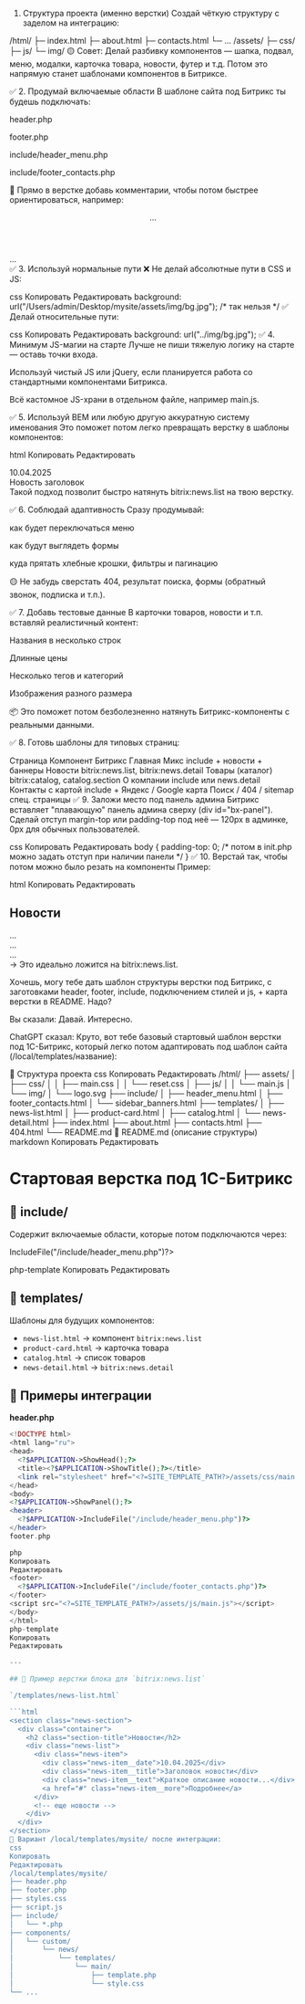 1. Структура проекта (именно верстки)
Создай чёткую структуру с заделом на интеграцию:



/html/
  ├─ index.html
  ├─ about.html
  ├─ contacts.html
  └─ ...
/assets/
  ├─ css/
  ├─ js/
  └─ img/
🟡 Совет: Делай разбивку компонентов — шапка, подвал, меню, модалки, карточка товара, новости, футер и т.д.
Потом это напрямую станет шаблонами компонентов в Битриксе.

✅ 2. Продумай включаемые области
В шаблоне сайта под Битрикс ты будешь подключать:

header.php

footer.php

include/header_menu.php

include/footer_contacts.php

🔹 Прямо в верстке добавь комментарии, чтобы потом быстрее ориентироваться, например:


<!-- #HEADER_START -->
<header>...</header>
<!-- #HEADER_END -->

<!-- #FOOTER_CONTACTS_INCLUDE -->
<div class="footer-contacts">...</div>
<!-- #FOOTER_CONTACTS_INCLUDE_END -->
✅ 3. Используй нормальные пути
❌ Не делай абсолютные пути в CSS и JS:

css
Копировать
Редактировать
background: url("/Users/admin/Desktop/mysite/assets/img/bg.jpg"); /* так нельзя */
✅ Делай относительные пути:

css
Копировать
Редактировать
background: url("../img/bg.jpg");
✅ 4. Минимум JS-магии на старте
Лучше не пиши тяжелую логику на старте — оставь точки входа.

Используй чистый JS или jQuery, если планируется работа со стандартными компонентами Битрикса.

Всё кастомное JS-храни в отдельном файле, например main.js.

✅ 5. Используй BEM или любую другую аккуратную систему именования
Это поможет потом легко превращать верстку в шаблоны компонентов:

html
Копировать
Редактировать
<div class="news-list__item">
  <div class="news-list__date">10.04.2025</div>
  <div class="news-list__title">Новость заголовок</div>
</div>
Такой подход позволит быстро натянуть bitrix:news.list на твою верстку.

✅ 6. Соблюдай адаптивность
Сразу продумывай:

как будет переключаться меню

как будут выглядеть формы

куда прятать хлебные крошки, фильтры и пагинацию

🟡 Не забудь сверстать 404, результат поиска, формы (обратный звонок, подписка и т.п.).

✅ 7. Добавь тестовые данные
В карточки товаров, новости и т.п. вставляй реалистичный контент:

Названия в несколько строк

Длинные цены

Несколько тегов и категорий

Изображения разного размера

📦 Это поможет потом безболезненно натянуть Битрикс-компоненты с реальными данными.

✅ 8. Готовь шаблоны для типовых страниц:

Страница	Компонент Битрикс
Главная	Микс include + новости + баннеры
Новости	bitrix:news.list, bitrix:news.detail
Товары (каталог)	bitrix:catalog, catalog.section
О компании	include или news.detail
Контакты с картой	include + Яндекс / Google карта
Поиск / 404 / sitemap	спец. страницы
✅ 9. Заложи место под панель админа
Битрикс вставляет "плавающую" панель админа сверху (div id="bx-panel").
Сделай отступ margin-top или padding-top под неё — 120px в админке, 0px для обычных пользователей.

css
Копировать
Редактировать
body {
  padding-top: 0; /* потом в init.php можно задать отступ при наличии панели */
}
✅ 10. Верстай так, чтобы потом можно было резать на компоненты
Пример:

html
Копировать
Редактировать
<section class="news-section">
  <h2 class="section-title">Новости</h2>
  <div class="news-list">
    <div class="news-item">...</div>
    <div class="news-item">...</div>
    <div class="news-item">...</div>
  </div>
</section>
→ Это идеально ложится на bitrix:news.list.

Хочешь, могу тебе дать шаблон структуры верстки под Битрикс, с заготовками header, footer, include, подключением стилей и js, + карта верстки в README. Надо?







Вы сказали:
Давай. Интересно.


ChatGPT сказал:
Круто, вот тебе базовый стартовый шаблон верстки под 1С-Битрикс, который легко потом адаптировать под шаблон сайта (/local/templates/название):

📁 Структура проекта
css
Копировать
Редактировать
/html/
├── assets/
│   ├── css/
│   │   ├── main.css
│   │   └── reset.css
│   ├── js/
│   │   └── main.js
│   └── img/
│       └── logo.svg
├── include/
│   ├── header_menu.html
│   ├── footer_contacts.html
│   └── sidebar_banners.html
├── templates/
│   ├── news-list.html
│   ├── product-card.html
│   ├── catalog.html
│   └── news-detail.html
├── index.html
├── about.html
├── contacts.html
├── 404.html
└── README.md
🧾 README.md (описание структуры)
markdown
Копировать
Редактировать
# Стартовая верстка под 1С-Битрикс

## 🧩 include/
Содержит включаемые области, которые потом подключаются через:
<?$APPLICATION->IncludeFile("/include/header_menu.php")?>
php-template
Копировать
Редактировать

## 📄 templates/
Шаблоны для будущих компонентов:
- `news-list.html` → компонент `bitrix:news.list`
- `product-card.html` → карточка товара
- `catalog.html` → список товаров
- `news-detail.html` → `bitrix:news.detail`

## 📍 Примеры интеграции

**header.php**
```php
<!DOCTYPE html>
<html lang="ru">
<head>
  <?$APPLICATION->ShowHead();?>
  <title><?$APPLICATION->ShowTitle();?></title>
  <link rel="stylesheet" href="<?=SITE_TEMPLATE_PATH?>/assets/css/main.css">
</head>
<body>
<?$APPLICATION->ShowPanel();?>
<header>
  <?$APPLICATION->IncludeFile("/include/header_menu.php")?>
</header>
footer.php

php
Копировать
Редактировать
<footer>
  <?$APPLICATION->IncludeFile("/include/footer_contacts.php")?>
</footer>
<script src="<?=SITE_TEMPLATE_PATH?>/assets/js/main.js"></script>
</body>
</html>
php-template
Копировать
Редактировать

---

## 🧱 Пример верстки блока для `bitrix:news.list`

`/templates/news-list.html`

```html
<section class="news-section">
  <div class="container">
    <h2 class="section-title">Новости</h2>
    <div class="news-list">
      <div class="news-item">
        <div class="news-item__date">10.04.2025</div>
        <div class="news-item__title">Заголовок новости</div>
        <div class="news-item__text">Краткое описание новости...</div>
        <a href="#" class="news-item__more">Подробнее</a>
      </div>
      <!-- еще новости -->
    </div>
  </div>
</section>
📁 Вариант /local/templates/mysite/ после интеграции:
css
Копировать
Редактировать
/local/templates/mysite/
├── header.php
├── footer.php
├── styles.css
├── script.js
├── include/
│   └── *.php
├── components/
│   └── custom/
│       └── news/
│           └── templates/
│               └── main/
│                   ├── template.php
│                   └── style.css
└── ...

